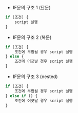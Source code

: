 - IF문의 구조 1 (단문)

```javascript
if (조건) {
    script 실행
}
```


- IF문의 구조 2 (복문)

```javascript
if (조건) {
    조건에 부합될 경우 script 실행
} else {
    조건에 어긋날 경우 script 실행
}
```


- IF문의 구조 3 (nested)

```javascript
if (조건) {
    조건에 부합될 경우 script 실행
} else if () {
    조건에 어긋날 경우 script 실행
}
```
